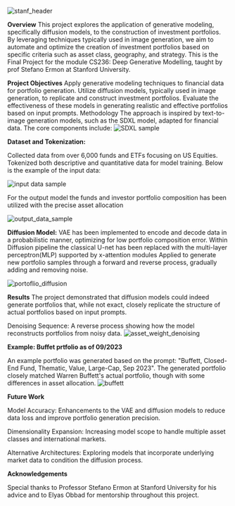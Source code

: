 ![stanf_header](https://github.com/user-attachments/assets/7fe2e6a5-dc34-4545-8136-d56d7ffe5c45)


**Overview**
This project explores the application of generative modeling, specifically diffusion models, to the construction of investment portfolios. 
By leveraging techniques typically used in image generation, we aim to automate and optimize the creation of investment portfolios based on specific criteria such as asset class, geography, and strategy.
This is the Final Project for the module CS236: Deep Generative Modelling, taught by prof Stefano Ermon at Stanford University.

**Project Objectives**
Apply generative modeling techniques to financial data for portfolio generation.
Utilize diffusion models, typically used in image generation, to replicate and construct investment portfolios.
Evaluate the effectiveness of these models in generating realistic and effective portfolios based on input prompts.
Methodology
The approach is inspired by text-to-image generation models, such as the SDXL model, adapted for financial data. The core components include:
![SDXL sample](https://github.com/user-attachments/assets/cbe2f77a-62ee-4235-962d-279f0f928c6e)

**Dataset and Tokenization:**

Collected data from over 6,000 funds and ETFs focusing on US Equities.
Tokenized both descriptive and quantitative data for model training. Below is the example of the input data:

![input data sample](https://github.com/user-attachments/assets/ec142594-bc46-42cf-884a-a5b6274eb38a)


For the output model the funds and investor portfolio composition has been utilized with the precise asset allocation

![output_data_sample](https://github.com/user-attachments/assets/b5c694a1-a934-4ba2-a446-68733735c42a)

**Diffusion Model:**
VAE has been implemented to encode and decode data in a probabilistic manner, optimizing for low portfolio composition error.
Within Diffusion pipeline the classical U-net has been replaced with the multi-layer perceptron(MLP) supported by x-attention modules 
Applied to generate new portfolio samples through a forward and reverse process, gradually adding and removing noise.

![portoflio_diffusion](https://github.com/user-attachments/assets/7650b572-7e1e-4260-a27c-62968549bb76)

**Results**
The project demonstrated that diffusion models could indeed generate portfolios that, while not exact, closely replicate the structure of actual portfolios based on input prompts.

Denoising Sequence:
A reverse process showing how the model reconstructs portfolios from noisy data.
![asset_weight_denoising](https://github.com/user-attachments/assets/0056bec8-6f97-44a6-9c75-10424aef61a4)

**Example: Buffet prtfolio as of 09/2023**

An example portfolio was generated based on the prompt: "Buffett, Closed-End Fund, Thematic, Value, Large-Cap, Sep 2023". The generated portfolio closely matched Warren Buffett's actual portfolio, though with some differences in asset allocation.
![buffett](https://github.com/user-attachments/assets/99941849-13ed-4e33-be22-7f062d9a1aea)

**Future Work**

Model Accuracy: Enhancements to the VAE and diffusion models to reduce data loss and improve portfolio generation precision.

Dimensionality Expansion: Increasing model scope to handle multiple asset classes and international markets.

Alternative Architectures: Exploring models that incorporate underlying market data to condition the diffusion process.

**Acknowledgements**

Special thanks to  Professor Stefano Ermon at Stanford University for his advice and to Elyas Obbad for mentorship throughout this project.






